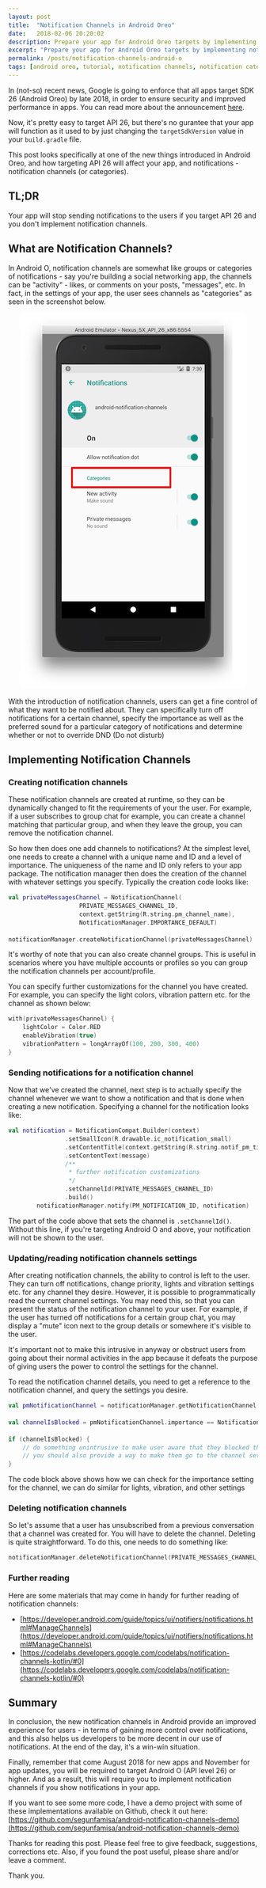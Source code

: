 ```yaml
---
layout: post
title:  "Notification Channels in Android Oreo"
date:   2018-02-06 20:20:02
description: Prepare your app for Android Oreo targets by implementing notification channels
excerpt: "Prepare your app for Android Oreo targets by implementing notification channels"
permalink: /posts/notification-channels-android-o
tags: [android oreo, tutorial, notification channels, notification categories]
---
```



In (not-so) recent news, Google is going to enforce that all apps target SDK 26 (Android Oreo) by late 2018, in order to ensure security and improved performance in apps. You can read more about the announcement [here](https://android-developers.googleblog.com/2017/12/improving-app-security-and-performance.html).

Now, it's pretty easy to target API 26, but there's no gurantee that your app will function as it used to by just changing the `targetSdkVersion` value in your `build.gradle` file.

This post looks specifically at one of the new things introduced in Android Oreo, and how targeting API 26 will affect your app, and notifications - notification channels (or categories).

TL;DR
-----

Your app will stop sending notifications to the users if you target API 26 and you don't implement notification channels.

What are Notification Channels?
-----

In Android O, notification channels are somewhat like groups or categories of notifications - say you're building a social networking app, the channels can be "activity" - likes, or comments on your posts, "messages", etc. In fact, in the settings of your app, the user sees channels as "categories" as seen in the screenshot below.

<!-- Insert notification settings screenshot here -->
<p align="center">
	<img src="/img/notification-channels-android-o.png"
  alt="Notification Settings screenshot showing different notification categories">
</p>



With the introduction of notification channels, users can get a fine control of what they want to be notified about. They can specifically turn off notifications for a certain channel, specify the importance as well as the preferred sound for a particular category of notifications and determine whether or not to override DND (Do not disturb)

Implementing Notification Channels
-----

### Creating notification channels

These notification channels are created at runtime, so they can be dynamically changed to fit the requirements of your the user. For example, if a user subscribes to group chat for example, you can create a channel matching that particular group, and when they leave the group, you can remove the notification channel.

So how then does one add channels to notifications? At the simplest level, one needs to create a channel with a unique name and ID and a level of importance. The uniqueness of the name and ID only refers to your app package. The notification manager then does the creation of the channel with whatever settings you specify. Typically the creation code looks like:

```kotlin
val privateMessagesChannel = NotificationChannel(
                    PRIVATE_MESSAGES_CHANNEL_ID,
                    context.getString(R.string.pm_channel_name),
                    NotificationManager.IMPORTANCE_DEFAULT)

notificationManager.createNotificationChannel(privateMessagesChannel)
```
It's worthy of note that you can also create channel groups. This is useful in scenarios where you have multiple accounts or profiles so you can group the notification channels per account/profile.

You can specify further customizations for the channel you have created. For example, you can specify the light colors, vibration pattern etc. for the channel as shown below:

```kotlin
with(privateMessagesChannel) {
    lightColor = Color.RED
    enableVibration(true)
    vibrationPattern = longArrayOf(100, 200, 300, 400)
}
```

### Sending notifications for a notification channel

Now that we've created the channel, next step is to actually specify the channel whenever we want to show a notification and that is done when creating a new notification.
Specifying a channel for the notification looks like:

```kotlin
val notification = NotificationCompat.Builder(context)
                .setSmallIcon(R.drawable.ic_notification_small)
                .setContentTitle(context.getString(R.string.notif_pm_title))
                .setContentText(message)
                /**
                 * further notification customizations
                 */
                .setChannelId(PRIVATE_MESSAGES_CHANNEL_ID)
                .build()
        notificationManager.notify(PM_NOTIFICATION_ID, notification)
```
The part of the code above that sets the channel is `.setChannelId()`. Without this line, if you're targeting Android O and above, your notification will not be shown to the user.

### Updating/reading notification channels settings

After creating notification channels, the ability to control is left to the user. They can turn off notifications, change priority, lights and vibration settings etc. for any channel they desire. However, it is possible to programmatically read the current channel settings. You may need this, so that you can present the status of the notification channel to your user. For example, if the user has turned off notifications for a certain group
chat, you may display a "mute" icon next to the group details or somewhere it's visible to the user. 

It's important not to make this intrusive in anyway or obstruct users from going about their normal activities in the app because it defeats the purpose of giving users the power to control the settings for the channel.

To read the notification channel details, you need to get a reference to the notification channel, and query the settings you desire.

```kotlin
val pmNotificationChannel = notificationManager.getNotificationChannel(PRIVATE_MESSAGES_CHANNEL_ID)

val channelIsBlocked = pmNotificationChannel.importance == NotificationManager.IMPORTANCE_NONE

if (channelIsBlocked) {
	// do something unintrusive to make user aware that they blocked the notification
	// you should also provide a way to make them go to the channel settings
}
```
The code block above shows how we can check for the importance setting for the channel, we can do similar for lights, vibration, and other settings

### Deleting notification channels
So let's assume that a user has unsubscribed from a previous conversation that a channel was created for. You will have to delete the channel. Deleting is quite straightforward. To do this, one needs to do something like:

```kotlin
notificationManager.deleteNotificationChannel(PRIVATE_MESSAGES_CHANNEL_ID)
```

### Further reading
Here are some materials that may come in handy for further reading of notification channels:
* [https://developer.android.com/guide/topics/ui/notifiers/notifications.html#ManageChannels](https://developer.android.com/guide/topics/ui/notifiers/notifications.html#ManageChannels)
* [https://codelabs.developers.google.com/codelabs/notification-channels-kotlin/#0](https://codelabs.developers.google.com/codelabs/notification-channels-kotlin/#0)

Summary
-----

In conclusion, the new notification channels in Android provide an improved experience for users - in terms of gaining more control over notifications, and this also helps us developers to be more decent in our use of notifications. At the end of the day, it's a win-win situation.

Finally, remember that come August 2018 for new apps and November for app updates, you will be required to target Android O (API level 26) or higher. And as a result, this will require you to implement notification channels if you show notifications in your app.

If you want to see some more code, I have a demo project with some of these implementations available on Github, check it out here: [https://github.com/segunfamisa/android-notification-channels-demo](https://github.com/segunfamisa/android-notification-channels-demo) 

Thanks for reading this post. Please feel free to give feedback, suggestions, corrections etc. Also, if you found the post useful, please share and/or leave a comment.

Thank you.
